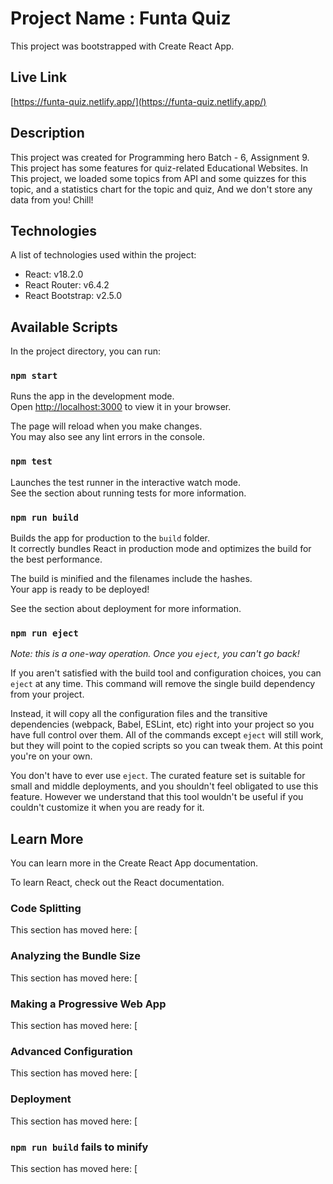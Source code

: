 # Project Name : Funta Quiz

This project was bootstrapped with Create React App.

## Live Link
[https://funta-quiz.netlify.app/](https://funta-quiz.netlify.app/)

## Description

This project was created for Programming hero Batch - 6, Assignment 9. This project has some features for quiz-related Educational Websites. In This project, we loaded some topics from API and some quizzes for this topic, and a statistics chart for the topic and quiz, And we don't store any data from you! Chill! 

## Technologies
A list of technologies used within the project:
* React: v18.2.0 
* React Router: v6.4.2
* React Bootstrap: v2.5.0

## Available Scripts

In the project directory, you can run:

### `npm start`

Runs the app in the development mode.\
Open [http://localhost:3000](http://localhost:3000) to view it in your browser.

The page will reload when you make changes.\
You may also see any lint errors in the console.

### `npm test`

Launches the test runner in the interactive watch mode.\
See the section about running tests for more information.

### `npm run build`

Builds the app for production to the `build` folder.\
It correctly bundles React in production mode and optimizes the build for the best performance.

The build is minified and the filenames include the hashes.\
Your app is ready to be deployed!

See the section about deployment for more information.

### `npm run eject`

*Note: this is a one-way operation. Once you `eject`, you can't go back!*

If you aren't satisfied with the build tool and configuration choices, you can `eject` at any time. This command will remove the single build dependency from your project.

Instead, it will copy all the configuration files and the transitive dependencies (webpack, Babel, ESLint, etc) right into your project so you have full control over them. All of the commands except `eject` will still work, but they will point to the copied scripts so you can tweak them. At this point you're on your own.

You don't have to ever use `eject`. The curated feature set is suitable for small and middle deployments, and you shouldn't feel obligated to use this feature. However we understand that this tool wouldn't be useful if you couldn't customize it when you are ready for it.

## Learn More

You can learn more in the Create React App documentation.

To learn React, check out the React documentation.

### Code Splitting

This section has moved here: [

### Analyzing the Bundle Size

This section has moved here: [

### Making a Progressive Web App

This section has moved here: [

### Advanced Configuration

This section has moved here: [

### Deployment

This section has moved here: [

### `npm run build` fails to minify

This section has moved here: [